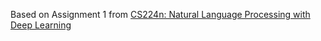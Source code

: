 Based on Assignment 1 from [CS224n: Natural Language Processing with Deep Learning](https://web.stanford.edu/class/cs224n/assignment1/index.html)